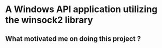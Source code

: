 # A Windows API application utilizing the winsock2 library

## What motivated me on doing this project ?

